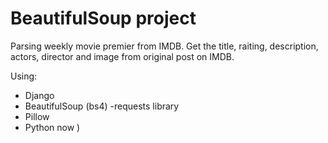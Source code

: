 # <h1>BeautifulSoup project</h1>
Parsing weekly movie premier from IMDB. Get the title, raiting, description, actors, director and image from original post on IMDB.

Using:
- Django
- BeautifulSoup (bs4)
-requests library
- Pillow
- Python now )
